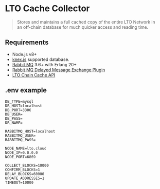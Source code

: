 # LTO Cache Collector
> Stores and maintains a full cached copy of the entire LTO Network in an off-chain database for much quicker access and reading time.

## Requirements
- Node.js v8+
- [knex.js]('https://knexjs.org) supported database.
- [Rabbit MQ](https://www.rabbitmq.com/) 3.6+ with Erlang 20+
- [Rabbit MQ Delayed Message Exchange Plugin](https://github.com/rabbitmq/rabbitmq-delayed-message-exchange)
- [LTO Chain Cache API](https://github.com/bbjansen/lto-cache-api)
## .env example

```
DB_TYPE=mysql
DB_HOST=localhost
DB_PORT=3306
DB_USER=
DB_PASS=
DB_NAME=

RABBITMQ_HOST=localhost
RABBITMQ_USER=
RABBITMQ_PASS=

NODE_NAME=lto.cloud
NODE_IP=0.0.0.0
NODE_PORT=6869

COLLECT_BLOCKS=10000
CONFIRM_BLOCKS=1
DELAY_BLOCKS=60000
UPDATE_ADDRESSES=1
TIMEOUT=10000
```
